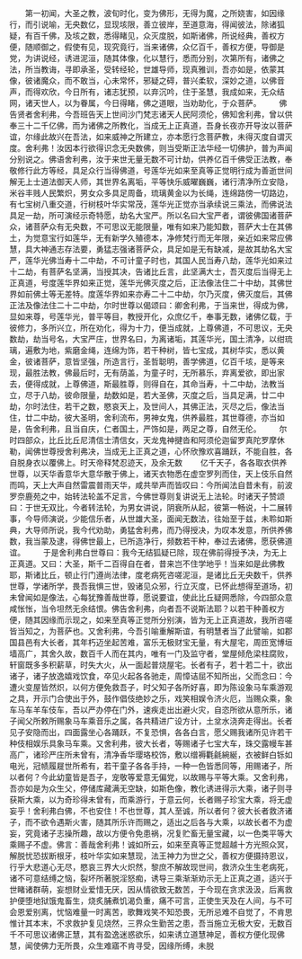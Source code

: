 <!-- { "loadSidebar": true } -->
　　第一初闻，大圣之教，波旬时化，变为佛形，无得为魔，之所娆害，如因缘行，而引说喻，无央数亿，显现垓限，善立彼岸，至道意海，得闻彼法，除诸狐疑，有百千佛，及垓之数，悉得睹见，众灭度脱，如斯诸佛，所说经典，善权方便，随顺御之，假使有见，现究竟行，当来诸佛，众亿百千，善权方便，导御是党，为讲说经，诱进泥洹，随其体像，化以慧行，悉而分别，次第所有，诸佛之法，所当教诲，寻即承圣，受转经轮，世雄导师，现真雅训，吾亦如是，依蒙其像，彼诸魔众，而不敢当，心未常怀，邪疑之碍，普兴柔软，深妙之道，以佛音声，而得欢欣，今日所有，诸志犹预，以弃沉吟，住于圣慧，我成如来，无众结网，诸天世人，以为眷属，今日得睹，佛之道眼，当劝助化，于众菩萨。
　　佛告贤者舍利弗，今吾班告天上世间沙门梵志诸天人民阿须伦，佛知舍利弗，曾以供奉三十二千亿佛，而为诸佛之所教化，当成无上正真道，吾身长夜亦开导汝以菩萨谊，尔缘此故兴在吾法，如来威神之所建立，亦本愿行念菩萨教，未得灭度自谓灭度。舍利弗！汝因本行欲得识念无央数佛，则当受斯正法华经一切佛护，普为声闻分别说之。佛语舍利弗，汝于来世无量无数不可计劫，供养亿百千佛受正法教，奉敬修行此方等经，具足众行当得佛道，号莲华光如来至真等正觉明行成为善逝世间解无上士道法御天人师，其世界名离垢，平等快乐威曜巍巍，诸行清净所立安隐，米谷丰贱人民繁炽，男女众多具足周备，琉璃黄金以为长绳，连绵路傍一切路边，有七宝树八重交道，行树枝叶华实常茂，莲华光正觉亦当承续说三乘法，而佛说法具足一劫，所可演经示奇特愿，劫名大宝严。所以名曰大宝严者，谓彼佛国诸菩萨众，诸菩萨众有无央数，不可思议无能限量，唯有如来乃能知数，菩萨大士在其佛土，为觉意宝行如莲华，无有新学久殖德本，净修梵行而无年限，亲近如来常应佛慧，具大神通志存法要，勇猛志强诸菩萨众，具足如是无有缺减，是故其劫名大宝严，莲华光佛当寿十二中劫，不可计童子时也，其国人民当寿八劫，莲华光如来过十二劫，有菩萨名坚满，当授其决，告诸比丘言，此坚满大士，吾灭度后当得无上正真道，号度莲华界如来正觉，莲华光佛灭度之后，正法像法住二十中劫，其佛世界如前佛土等无差特。度莲华界如来亦寿二十二中劫，尔乃灭度，佛灭度后，其佛正法及像法住二十二中劫，尔时世尊以偈颂曰：卿舍利弗，于当来世，得成为佛，显如来尊，号莲华光，普平等目，教授开化，众庶亿千，奉事无数，诸佛亿载，于彼修力，多所兴立，所在劝化，得为十力，便当成就，上尊佛道，不可思议，无央数劫，劫当号名，大宝严庄，世界名曰，为离诸垢，其莲华光，国土清净，以绀琉璃，遍敷为地，紫磨金绳，连绵为饰，若干种树，皆七宝成，其树华实，悉以黄金，彼诸菩萨，意皆坚强，所造言行，圣哲聪明，善学佛道，亿百千垓，是等来现，最胜法教，佛最后时，无有荫盖，为童子时，无所慕乐，弃离爱欲，即出家去，便得成就，上尊佛道，斯最胜尊，则得自在，其命当寿，十二中劫，法教当立，尽于八劫，彼命限量，劫数如是，若大圣佛，灭度之后，当具足满，廿二中劫，尔时法住，若干之数，愍哀天上，及世间人，其佛正法，灭尽之后，像法当住，廿二中劫，彼大圣明，舍利流布，男神女鬼，供养最胜，其世尊德，亦当如是，告舍利弗，且当自庆，仁者国土，严饰如是，两足之尊，自然无伦。
　　尔时四部众，比丘比丘尼清信士清信女，天龙鬼神揵沓和阿须伦迦留罗真陀罗摩休勒，闻佛世尊授舍利弗决，当成无上正真之道，心怀欣豫欢喜踊跃，不能自胜，各自脱身衣以覆佛上。时天帝释梵忍迹天，及余无数
　　亿千天子，各各取衣供养世尊，以天华香意华大意华散于佛上，诸天衣物悉在虚空罗列而住，天上伎乐自然而鸣，天上大声自然雷震普雨天华，咸共举声而皆叹曰：今所闻法自昔未有，前波罗奈鹿苑之中，始转法轮盖不足言，今佛世尊则复讲说无上法轮。时诸天子赞颂曰：于世无双比，今者转法轮，为男女讲说，阴衰所从起，彼第一畅说，十二展转事，今导师演说，少能信乐者，从世雄大圣，面闻无数法，往始至于兹，未聆如斯典，大导师所说，我今代劝助，勇猛舍利弗，而乃得授决，为叹本发意，所供养佛数，我当蒙及逮，得佛世最上，已所造净行，频数若干种，奉过去诸佛，愿获佛道谊。
　　于是舍利弗白世尊曰：我今无结狐疑已除，现在佛前得授予决，为无上正真道。又曰：大圣，斯千二百得自在者，昔来岂不住学地乎！当来如是此佛教耶，斯诸比丘，顿止行门遵尚法律，度老病死咨嗟泥洹，是诸比丘无央数千，供养世尊，学诸所学，畏吾我惧三世，毁诸见众邪，行立灭度，已怀此想得至道场，初未曾闻如是像法，心每犹豫善哉世尊，愿说要谊，使此比丘疑网悉除，今四部众意咸怅怅，当令坦然无余结恨。佛告舍利弗，向者吾不说斯法耶？以若干种善权方便，随其因缘而示现之，如来至真等正觉所分别演，皆为无上正真道故，我所咨嗟皆当知之，为菩萨也。又舍利弗，今吾引喻重解斯谊，有明慧者当了此譬喻，如郡国县邑有大长者，其年朽迈坐起苦难，富乐无极财宝无量，有大屋宅，周匝宽博垣墙高广，其舍久故，数百千人而在其内，唯有一门及监守者，堂屋倾危梁柱腐败，轩窗既多多积薪草，时失大火，从一面起普烧屋宅。长者有子，若十若二十，欲出诸子，诸子放逸嬉戏饮食，卒见火起各各驰走，周慞诘屈不知所出，父而念曰：今遭火变屋皆然炽，以何方便免救吾子，时父知子各所好喜，即为陈设象马车乘游观之具，开示门合使出于外，鼓作倡伎绝妙之乐，戏笑相娱令济火厄，当赐众乘，象车马车羊车伎车，吾以严办停在门外，速疾走出出避火灾，自恣所欲从意所乐，诸子闻父所敕所赐象马车乘音乐之属，各共精进广设方计，土坌水浇奔走得出。长者见子安隐而出，四面露坐心各踊跃，不复恐惧，各各白言，愿父赐我诸所见许若干种伎相娱乐具象马车乘。又舍利弗，彼大长者，等赐诸子七宝大车，珠交露幔车甚高广，诸珍严庄所未曾有，清净香华璎珞校饰，敷以缯褥氍毹綩綖，衣被鲜白铄如电光，冠帻履屣世所希有，若干童子各各手持，一种一色皆悉同等，用赐诸子，所以者何？今此幼童皆是吾子，宠敬等爱意无偏党，以故赐与平等大乘。又舍利弗，吾亦如是为众生父，停储库藏满无空缺，如斯色像，教化诱进得示大乘，诸子则寻获斯大乘，以为奇珍得未曾有，而乘游行，于意云何，长者赐子珍宝大乘，将无虚妄乎！舍利弗白佛，不也安住！不也世尊，其人至诚，所以者何？彼大长者救济诸子，而不欲令遇斯火害，随其所乐许而赐之，适出之后各与大乘，以故长者不为虚妄，究竟诸子志操所趣，故以方便令免患祸，况复贮畜无量宝藏，以一色类平等大乘赐子不虚。佛言：善哉舍利弗！诚如所云，如来至真等正觉超越十方光照众冥，解脱忧恐拔断根牙，枝叶华实如来慧现，法王神力为世之父，善权方便摄持恩议，行乎大悲道心无尽，愍哀三界大火炽然，黎庶不解故现世间，救济众生生老病死，诸不可意结缚之恼，裂坏所著脱淫怒痴，诱导三乘渐渐劝示无上正真之道，适兴于世睹诸群萌，妄想财业爱惜无厌，因从情欲致无数苦，于今现在贪求汲汲，后离救护便堕地狱饿鬼畜生，烧炙脯煮饥渴负重，痛不可言，正使生天及在人间，与不可会恩爱别离，忧恼难量一时离苦，歌舞戏笑不知恐畏，无所忌难不自觉了，不肯思惟计其本末，不求救护复见烧然，三界众生勤苦之患，吾当施立无极大安，无数百千不可思议诸佛正慧，其有盈逸迷惑欲乐，如来诱立道慧神足，善权方便化现佛慧，闻使佛力无所畏，众生难寤不肯寻受，因缘所缚，未脱
